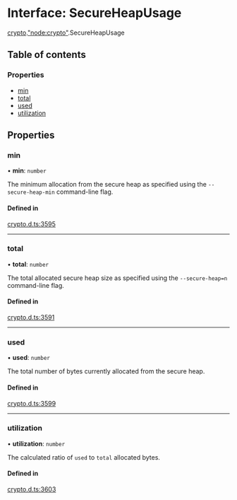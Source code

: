 # Interface: SecureHeapUsage

[crypto](../modules/crypto.md).["node:crypto"](../modules/crypto._node_crypto_.md).SecureHeapUsage

## Table of contents

### Properties

- [min](crypto._node_crypto_.SecureHeapUsage.md#min)
- [total](crypto._node_crypto_.SecureHeapUsage.md#total)
- [used](crypto._node_crypto_.SecureHeapUsage.md#used)
- [utilization](crypto._node_crypto_.SecureHeapUsage.md#utilization)

## Properties

### min

• **min**: `number`

The minimum allocation from the secure heap as specified using the `--secure-heap-min` command-line flag.

#### Defined in

[crypto.d.ts:3595](https://github.com/goodcodedev/bun-types/blob/8bd1b3a/crypto.d.ts#L3595)

___

### total

• **total**: `number`

The total allocated secure heap size as specified using the `--secure-heap=n` command-line flag.

#### Defined in

[crypto.d.ts:3591](https://github.com/goodcodedev/bun-types/blob/8bd1b3a/crypto.d.ts#L3591)

___

### used

• **used**: `number`

The total number of bytes currently allocated from the secure heap.

#### Defined in

[crypto.d.ts:3599](https://github.com/goodcodedev/bun-types/blob/8bd1b3a/crypto.d.ts#L3599)

___

### utilization

• **utilization**: `number`

The calculated ratio of `used` to `total` allocated bytes.

#### Defined in

[crypto.d.ts:3603](https://github.com/goodcodedev/bun-types/blob/8bd1b3a/crypto.d.ts#L3603)
